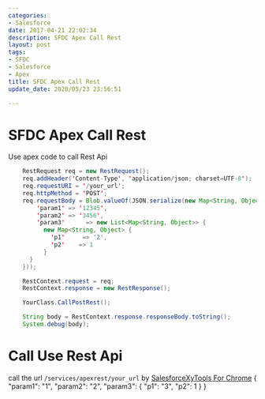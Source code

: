 ```yaml
---
categories:
- Salesforce
date: 2017-04-21 22:02:34
description: SFDC Apex Call Rest
layout: post
tags:
- SFDC
- Salesforce
- Apex
title: SFDC Apex Call Rest
update_date: 2020/05/23 23:56:51

---
```


# SFDC Apex Call Rest
Use apex code to call Rest Api

```java
	RestRequest req = new RestRequest();
	req.addHeader('Content-Type', 'application/json; charset=UTF-8');
	req.requestURI = '/your_url';
	req.httpMethod = 'POST';
	req.requestBody = Blob.valueOf(JSON.serialize(new Map<String, Object>{
	    'param1' => '12345',
	    'param2' => '3456',
	    'param3'      => new List<Map<String, Object>> {
	      new Map<String, Object> {
	        'p1'     => '2',
	        'p2'    => 1
	      }
	  }
	}));

	RestContext.request = req;
	RestContext.response = new RestResponse();

	YourClass.CallPostRest();

	String body = RestContext.response.responseBody.toString();
	System.debug(body);
```


# Call Use Rest Api 
call the url `/services/apexrest/your_url` by <a target="_blank" class="btn" href="https://chrome.google.com/webstore/detail/salesforcexytools/ehklfkbacogbanjgekccnbfdgjechlmf?hl=ja">SalesforceXyTools For Chrome</a>
{
  "param1": "1",
  "param2": "2",
  "param3": {
    "p1": "3",
    "p2": 1
  }
}